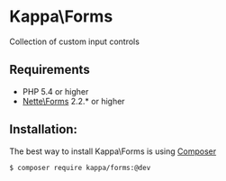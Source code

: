 # Kappa\Forms

Collection of custom input controls

## Requirements

* PHP 5.4 or higher
* [Nette\Forms](https://github.com/nette/forms) 2.2.* or higher

## Installation:

The best way to install Kappa\Forms is using [Composer](https://getcomposer.org/)

```shell
$ composer require kappa/forms:@dev
```
